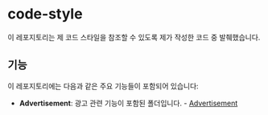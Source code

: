 # code-style

이 레포지토리는 제 코드 스타일을 참조할 수 있도록 제가 작성한 코드 중 발췌했습니다.

## 기능

이 레포지토리에는 다음과 같은 주요 기능들이 포함되어 있습니다:

-   **Advertisement**: 광고 관련 기능이 포함된 폴더입니다. - [Advertisement](./Advertisement)
